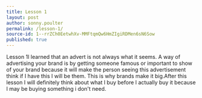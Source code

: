 ```yaml
---
title: Lesson 1
layout: post
author: sonny.poulter
permalink: /lesson-1/
source-id: 1--rrZCh0EetwhXv-MMFtqmQw6HmZIgiRDMen6sN6Sow
published: true
---
```

Lesson 1I learned that an advert is not always what it seems. A way of advertising your brand is by getting someone famous or important to show of your brand because it will make the person seeing this advertisement think if I have this I will be them. This is why brands make it big.After this lesson I will definitely think about what I buy before I actually buy it because I may be buying something i don't need.

